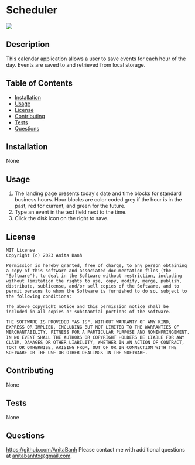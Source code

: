 # Scheduler
  ![](https://img.shields.io/badge/license-MIT-green)
  ## Description
  This calendar application allows a user to save events for each hour of the day. Events are saved to and retrieved from local storage.

  ## Table of Contents 

  - [Installation](##installation)
  - [Usage](#usage)
  - [License](#license)
  - [Contributing](#contributing)
  - [Tests](#tests)
  - [Questions](#questions)

  ## Installation
  None        

  ## Usage
  1) The landing page presents today's date and time blocks for standard business hours. Hour blocks are color coded grey if the hour is in the past, red for current, and green for the future.
  2) Type an event in the text field next to the time.
  3) Click the disk icon on the right to save.  
  
  ## License
    MIT License
    Copyright (c) 2023 Anita Banh
    
    Permission is hereby granted, free of charge, to any person obtaining a copy of this software and associated documentation files (the "Software"), to deal in the Software without restriction, including without limitation the rights to use, copy, modify, merge, publish, distribute, sublicense, and/or sell copies of the Software, and to permit persons to whom the Software is furnished to do so, subject to the following conditions:
    
    The above copyright notice and this permission notice shall be included in all copies or substantial portions of the Software.
    
    THE SOFTWARE IS PROVIDED "AS IS", WITHOUT WARRANTY OF ANY KIND, EXPRESS OR IMPLIED, INCLUDING BUT NOT LIMITED TO THE WARRANTIES OF MERCHANTABILITY, FITNESS FOR A PARTICULAR PURPOSE AND NONINFRINGEMENT. IN NO EVENT SHALL THE AUTHORS OR COPYRIGHT HOLDERS BE LIABLE FOR ANY CLAIM, DAMAGES OR OTHER LIABILITY, WHETHER IN AN ACTION OF CONTRACT, TORT OR OTHERWISE, ARISING FROM, OUT OF OR IN CONNECTION WITH THE SOFTWARE OR THE USE OR OTHER DEALINGS IN THE SOFTWARE.
  ## Contributing
  None

  ## Tests
  None

  ## Questions
  <https://github.com/AnitaBanh>
  Please contact me with additional questions at anitabanhtx@gmail.com.
  
